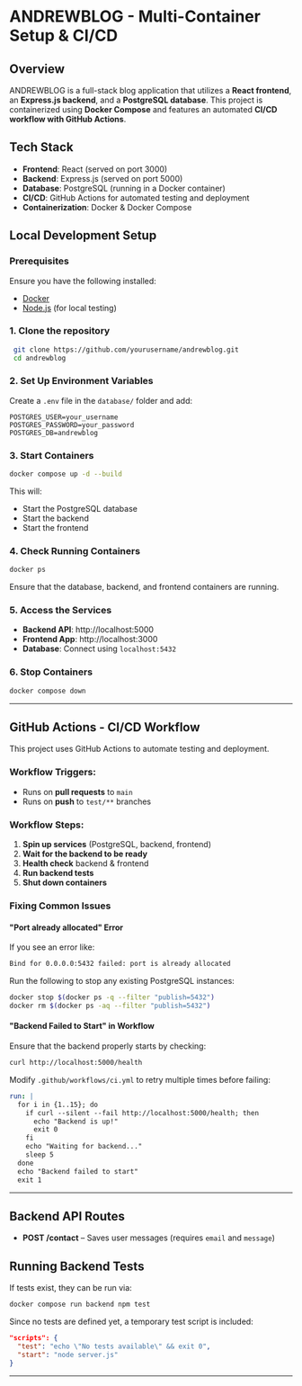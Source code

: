 # ANDREWBLOG - Multi-Container Setup & CI/CD

## Overview
ANDREWBLOG is a full-stack blog application that utilizes a **React frontend**, an **Express.js backend**, and a **PostgreSQL database**. This project is containerized using **Docker Compose** and features an automated **CI/CD workflow with GitHub Actions**.

## Tech Stack
- **Frontend**: React (served on port 3000)
- **Backend**: Express.js (served on port 5000)
- **Database**: PostgreSQL (running in a Docker container)
- **CI/CD**: GitHub Actions for automated testing and deployment
- **Containerization**: Docker & Docker Compose

## Local Development Setup
### Prerequisites
Ensure you have the following installed:
- [Docker](https://docs.docker.com/get-docker/)
- [Node.js](https://nodejs.org/) (for local testing)

### 1. Clone the repository
```sh
 git clone https://github.com/yourusername/andrewblog.git
 cd andrewblog
```

### 2. Set Up Environment Variables
Create a `.env` file in the `database/` folder and add:
```
POSTGRES_USER=your_username
POSTGRES_PASSWORD=your_password
POSTGRES_DB=andrewblog
```

### 3. Start Containers
```sh
docker compose up -d --build
```
This will:
- Start the PostgreSQL database
- Start the backend
- Start the frontend

### 4. Check Running Containers
```sh
docker ps
```
Ensure that the database, backend, and frontend containers are running.

### 5. Access the Services
- **Backend API**: http://localhost:5000
- **Frontend App**: http://localhost:3000
- **Database**: Connect using `localhost:5432`

### 6. Stop Containers
```sh
docker compose down
```

---

## GitHub Actions - CI/CD Workflow
This project uses GitHub Actions to automate testing and deployment.

### Workflow Triggers:
- Runs on **pull requests** to `main`
- Runs on **push** to `test/**` branches

### Workflow Steps:
1. **Spin up services** (PostgreSQL, backend, frontend)
2. **Wait for the backend to be ready**
3. **Health check** backend & frontend
4. **Run backend tests**
5. **Shut down containers**

### Fixing Common Issues
#### "Port already allocated" Error
If you see an error like:
```sh
Bind for 0.0.0.0:5432 failed: port is already allocated
```
Run the following to stop any existing PostgreSQL instances:
```sh
docker stop $(docker ps -q --filter "publish=5432")
docker rm $(docker ps -aq --filter "publish=5432")
```

#### "Backend Failed to Start" in Workflow
Ensure that the backend properly starts by checking:
```sh
curl http://localhost:5000/health
```
Modify `.github/workflows/ci.yml` to retry multiple times before failing:
```yaml
run: |
  for i in {1..15}; do
    if curl --silent --fail http://localhost:5000/health; then
      echo "Backend is up!"
      exit 0
    fi
    echo "Waiting for backend..."
    sleep 5
  done
  echo "Backend failed to start"
  exit 1
```

---

## Backend API Routes
- **POST /contact** – Saves user messages (requires `email` and `message`)

## Running Backend Tests
If tests exist, they can be run via:
```sh
docker compose run backend npm test
```

Since no tests are defined yet, a temporary test script is included:
```json
"scripts": {
  "test": "echo \"No tests available\" && exit 0",
  "start": "node server.js"
}
```

---